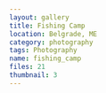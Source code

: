 ```yaml
---
layout: gallery
title: Fishing Camp
location: Belgrade, ME
category: photography
tags: Photography
name: fishing_camp
files: 21
thumbnail: 3
---
```

